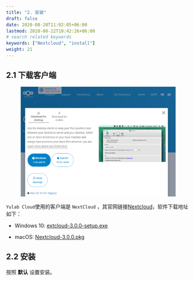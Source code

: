 ```yaml
---
title: "2. 安装"
draft: false
date: 2020-08-20T11:02:05+06:00
lastmod: 2020-08-22T10:42:26+06:00
# search related keywords
keywords: ["Nextcloud", "install"]
weight: 21
---
```



## 2.1 下载客户端


<figure>
  <img src="nextcloud-client-logo.png" alt="Nextcloud-logo" width="100%" height="300">
</figure>


`Yulab Cloud`使用的客户端是 `NextCloud` ，其官网链接[Nextcloud](https://nextcloud.com/install/#install-clients)，软件下载地址如下：

+ Windows 10: [extcloud-3.0.0-setup.exe](https://download.nextcloud.com/desktop/releases/Windows/latest)

+ macOS: [Nextcloud-3.0.0.pkg](https://download.nextcloud.com/desktop/releases/Mac/Installer/latest)


## 2.2 安装

按照 **默认** 设置安装。


